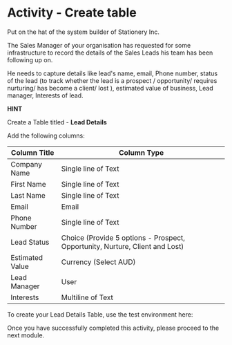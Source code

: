# Activity - Create table

Put on the hat of the system builder of Stationery Inc. 

The Sales Manager of your organisation has requested for some infrastructure to record the details of the Sales Leads his team has been following up on.

He needs to capture details like lead's name, email, Phone number, status of the lead (to track whether the lead is a prospect / opportunity/ requires nurturing/ has become a client/ lost ), estimated value of business, Lead manager, Interests of lead.

**HINT**

Create a Table titled - **Lead Details**

Add the following columns:  

| Column Title | Column Type |       
|------|------|
| Company Name | Single line of Text |
| First Name | Single line of Text |
| Last Name | Single line of Text |
| Email | Email | 
| Phone Number | Single line of Text |
| Lead Status | Choice   (Provide 5 options - Prospect, Opportunity, Nurture, Client and Lost) |
| Estimated Value | Currency (Select AUD) |
| Lead Manager | User |
| Interests | Multiline of Text |


To create your Lead Details Table, use the test environment here:

Once you have successfully completed this activity, please proceed to the next module.